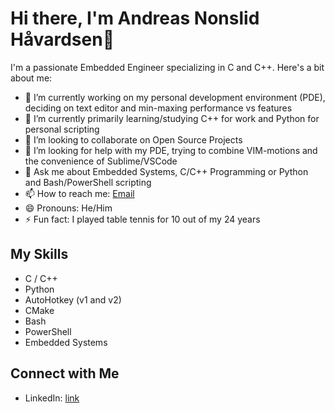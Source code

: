 # Hi there, I'm Andreas Nonslid Håvardsen👋

I'm a passionate Embedded Engineer specializing in C and C++. Here's a bit about me:

- 🔭 I’m currently working on my personal development environment (PDE), deciding on text editor and min-maxing performance vs features
- 🌱 I’m currently primarily learning/studying C++ for work and Python for personal scripting
- 👯 I’m looking to collaborate on Open Source Projects
- 🤔 I’m looking for help with my PDE, trying to combine VIM-motions and the convenience of Sublime/VSCode
- 💬 Ask me about Embedded Systems, C/C++ Programming or Python and Bash/PowerShell scripting
- 📫 How to reach me: [Email](mailto:andreas.nonshaav@hotmail.com)
- 😄 Pronouns: He/Him
- ⚡ Fun fact: I played table tennis for 10 out of my 24 years

## My Skills
- C / C++
- Python
- AutoHotkey (v1 and v2)
- CMake
- Bash
- PowerShell
- Embedded Systems

## Connect with Me
- LinkedIn: [link](https://www.linkedin.com/in/andreas-nonslid-h%C3%A5vardsen-6839a0174/)

